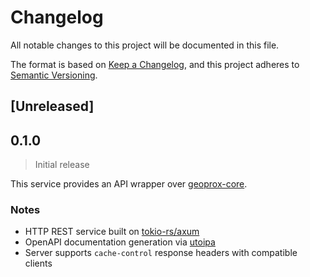 # Changelog

All notable changes to this project will be documented in this file.

The format is based on [Keep a Changelog](https://keepachangelog.com/en/1.1.0/),
and this project adheres to [Semantic Versioning](https://semver.org/spec/v2.0.0.html).

## [Unreleased]

## 0.1.0

> Initial release

This service provides an API wrapper over [geoprox-core](../geoprox-core/README.md).

### Notes

- HTTP REST service built on [tokio-rs/axum](https://github.com/tokio-rs/axum)
- OpenAPI documentation generation via [utoipa](https://github.com/juhaku/utoipa)
- Server supports `cache-control` response headers with compatible clients
